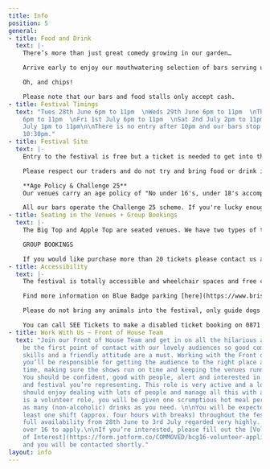```yaml
---
title: Info
position: 5
general:
- title: Food and Drink
  text: |-
    There’s more than just great comedy growing in our garden…

    Arrive early to enjoy our mouthwatering selection of bars serving up the usual tipples and more. And don’t miss our gourmet food stalls ready to tempt you with wood fired pizza, Bristol-born sausages, slow cooked duck wraps and lots more besides to suit every meaty, veggie and vegan palate.

    Oh, and chips!

    Please note that our bars and food stalls only accept cash.
- title: Festival Timings
  text: "Tues 28th June 6pm to 11pm  \nWeds 29th June 6pm to 11pm  \nThurs 30th June
    6pm to 11pm  \nFri 1st July 6pm to 11pm  \nSat 2nd July 2pm to 11pm  \nSun 3rd
    July 1pm to 11pm\n\nThere is no entry after 10pm and our bars stop serving at
    10:30pm."
- title: Festival Site
  text: |-
    Entry to the festival is free but a ticket is needed to get into the shows taking place in the venues. Tickets can be purchased in advance online or at the on site Box Office on the evening of the show if there is availability.

    Please respect our traders and do not try and bring food or drink into the festival.

    **Age Policy & Challenge 25**
    Our venues carry an age policy of "No under 16's, under 18's accompanied by an adult" - apologies to all you younger comedy fans out there.

    All our bars operate the Challenge 25 scheme. If you're lucky enough to look under 25, please bring ID!
- title: Seating in the Venues + Group Bookings
  text: |-
    The Big Top and Apple Top are seated venues. We have two types of tickets in the Big Top - Front Stalls and Rear Stalls. The Front Stalls are allocated and positioned closest to the stage and therefore the action. All Big Top Rear Stall tickets and Apple Top tickets are sold as unreserved which means you can choose where you sit when you arrive.

    GROUP BOOKINGS

    If you would like purchase more than 20 tickets please contact us and we will help you with the necessary arrangements.
- title: Accessibility
  text: |-
    The festival is totally accessible and wheelchair spaces and free carer tickets are available through our online ticketing partner. Please contact us ahead of the festival if you have any special requirements and we’ll do our best to accommodate you. While the festival is in full swing our Front of House team will be on hand to assist you in anyway they can.

    Find more information on Blue Badge parking [here](https://www.bristol.gov.uk/parking/where-you-can-park)

    Please do not bring any animals into the festival, only guide dogs are permitted.

    You can call SEE Tickets to make a disabled ticket booking on 0871 220 0260 or 0115 896 0030, these bookings can also be made online.
- title: Work With Us — Front of House Team
  text: "Join our Front of House Team and get in on all the hilarious action. You’ll
    be the first point of contact with our lovely audiences so good communication
    skills and a friendly attitude are a must. Working with the Front of House Manager
    you’ll be responsible for getting the audience to the right place at the right
    time, making sure the shows run on time and keeping the venues running smoothly.
    You should be confident, good with people, alert and interested in the programme
    and festival you’re representing. This role is very active and a lot of fun, you
    should enjoy dealing with lots of people and manage all this with a level head.\n\nThis
    is a volunteer role, you will be given one scrumptious hot meal per shift and
    as many (non-alcoholic) drinks as you need. \n\nYou will be expected to work at
    least one shift (approx. four hours with breaks) throughout the festival, with
    full availability from 28th June to 3rd July regarded very highly. You must be
    over 16 to apply.\n\nIf you’re interested, please fill out the [Volunteer Expression
    of Interest](https://form.jotform.co/COMMOVED/bcg16-volunteer-application) form
    and you will be contacted shortly."
layout: info
---
```


